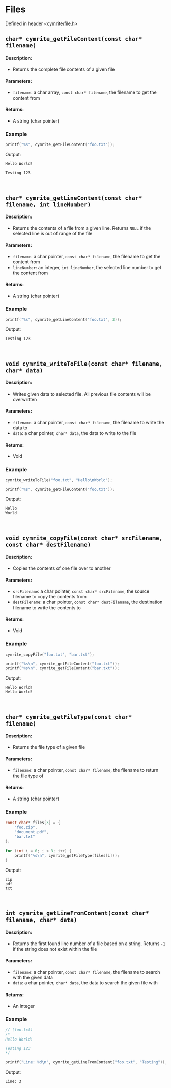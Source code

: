 # Files

Defined in header [<cymrite/file.h>](../include/cymrite/file.h)


## `char* cymrite_getFileContent(const char* filename)`

#### Description:
- Returns the complete file contents of a given file
	
#### Parameters:
- `filename`: a char array, `const char* filename`, the filename to get the content from

#### Returns:
- A string (char pointer)

### Example
```c
printf("%s", cymrite_getFileContent("foo.txt"));
```
Output:
```
Hello World!

Testing 123
```

<br/>

## `char* cymrite_getLineContent(const char* filename, int lineNumber)`

#### Description:
- Returns the contents of a file from a given line. Returns `NULL` if the selected line is out of range of the file

#### Parameters:
- `filename`: a char pointer, `const char* filename`, the filename to get the content from
- `lineNumber`: an integer, `int lineNumber`, the selected line number to get the content from

#### Returns:
- A string (char pointer)

### Example
```c
printf("%s", cymrite_getLineContent("foo.txt", 3));
```
Output:
```
Testing 123
```

<br/>


## `void cymrite_writeToFile(const char* filename, char* data)`

#### Description:
- Writes given data to selected file. All previous file contents will be overwritten

#### Parameters:
- `filename`: a char pointer, `const char* filename`, the filename to write the data to
- `data`: a char pointer, `char* data`, the data to write to the file

#### Returns:
- Void

### Example
```c
cymrite_writeToFile("foo.txt", "Hello\nWorld");

printf("%s", cymrite_getFileContent("foo.txt"));
```
Output:
```
Hello
World
```

<br/>


## `void cymrite_copyFile(const char* srcFilename, const char* destFilename)`

#### Description:
- Copies the contents of one file over to another

#### Parameters:
- `srcFilename`: a char pointer, `const char* srcFilename`, the source filename to copy the contents from
- `destFilename`: a char pointer, `const char* destFilename`, the destination filename to write the contents to

#### Returns:
- Void

### Example
```c
cymrite_copyFile("foo.txt", "bar.txt");

printf("%s\n", cymrite_getFileContent("foo.txt"));
printf("%s\n", cymrite_getFileContent("bar.txt"));
```
Output:
```
Hello World!
Hello World!
```

<br/>


## `char* cymrite_getFileType(const char* filename)`

#### Description:
- Returns the file type of a given file

#### Parameters:
- `filename`: a char pointer, `const char* filename`, the filename to return the file type of

#### Returns:
- A string (char pointer)

### Example
```c
const char* files[3] = {
	"foo.zip",
	"document.pdf",
	"bar.txt"
};

for (int i = 0; i < 3; i++) {
	printf("%s\n", cymrite_getFileType(files[i]));
}
```
Output:
```
zip
pdf
txt
```

<br/>


## `int cymrite_getLineFromContent(const char* filename, char* data)`

#### Description:
- Returns the first found line number of a file based on a string. Returns `-1` if the string does not exist within the file 

#### Parameters:
- `filename`: a char pointer, `const char* filename`, the filename to search with the given data
- `data`: a char pointer, `char* data`, the data to search the given file with

#### Returns:
- An integer

### Example
```c
// (foo.txt)
/*
Hello World!

Testing 123
*/

printf("Line: %d\n", cymrite_getLineFromContent("foo.txt", "Testing"));
```
Output:
```
Line: 3
```
